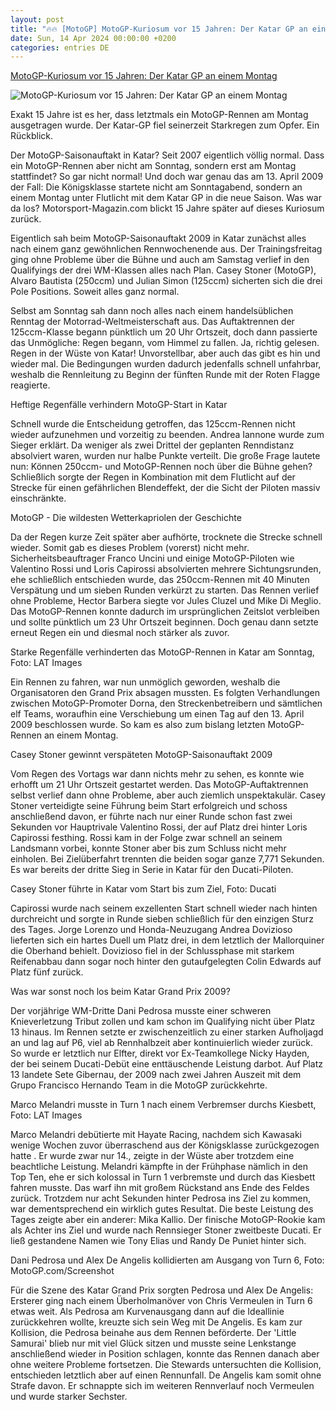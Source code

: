 ```yaml
---
layout: post
title: "🔥🔥 [MotoGP] MotoGP-Kuriosum vor 15 Jahren: Der Katar GP an einem Montag"
date: Sun, 14 Apr 2024 00:00:00 +0200
categories: entries DE
---
```

[MotoGP-Kuriosum vor 15 Jahren: Der Katar GP an einem Montag](https://www.motorsport-magazin.com/motogp/news-286868-motogp-kuriosum-der-katar-gp-an-einem-montag/)

![MotoGP-Kuriosum vor 15 Jahren: Der Katar GP an einem Montag](https://images.motorsport-magazin.com/images/1200/570/q_80/s_fb/1064749.jpg)

Exakt 15 Jahre ist es her, dass letztmals ein MotoGP-Rennen am Montag ausgetragen wurde. Der Katar-GP fiel seinerzeit Starkregen zum Opfer. Ein Rückblick.

Der MotoGP-Saisonauftakt in Katar? Seit 2007 eigentlich völlig normal. Dass ein MotoGP-Rennen aber nicht am Sonntag, sondern erst am Montag stattfindet? So gar nicht normal! Und doch war genau das am 13. April 2009 der Fall: Die Königsklasse startete nicht am Sonntagabend, sondern an einem Montag unter Flutlicht mit dem Katar GP in die neue Saison. Was war da los? Motorsport-Magazin.com blickt 15 Jahre später auf dieses Kuriosum zurück.

Eigentlich sah beim MotoGP-Saisonauftakt 2009 in Katar zunächst alles nach einem ganz gewöhnlichen Rennwochenende aus. Der Trainingsfreitag ging ohne Probleme über die Bühne und auch am Samstag verlief in den Qualifyings der drei WM-Klassen alles nach Plan. Casey Stoner (MotoGP), Alvaro Bautista (250ccm) und Julian Simon (125ccm) sicherten sich die drei Pole Positions. Soweit alles ganz normal.

Selbst am Sonntag sah dann noch alles nach einem handelsüblichen Renntag der Motorrad-Weltmeisterschaft aus. Das Auftaktrennen der 125ccm-Klasse begann pünktlich um 20 Uhr Ortszeit, doch dann passierte das Unmögliche: Regen begann, vom Himmel zu fallen. Ja, richtig gelesen. Regen in der Wüste von Katar! Unvorstellbar, aber auch das gibt es hin und wieder mal. Die Bedingungen wurden dadurch jedenfalls schnell unfahrbar, weshalb die Rennleitung zu Beginn der fünften Runde mit der Roten Flagge reagierte.

Heftige Regenfälle verhindern MotoGP-Start in Katar

Schnell wurde die Entscheidung getroffen, das 125ccm-Rennen nicht wieder aufzunehmen und vorzeitig zu beenden. Andrea Iannone wurde zum Sieger erklärt. Da weniger als zwei Drittel der geplanten Renndistanz absolviert waren, wurden nur halbe Punkte verteilt. Die große Frage lautete nun: Können 250ccm- und MotoGP-Rennen noch über die Bühne gehen? Schließlich sorgte der Regen in Kombination mit dem Flutlicht auf der Strecke für einen gefährlichen Blendeffekt, der die Sicht der Piloten massiv einschränkte.

MotoGP - Die wildesten Wetterkapriolen der Geschichte

Da der Regen kurze Zeit später aber aufhörte, trocknete die Strecke schnell wieder. Somit gab es dieses Problem (vorerst) nicht mehr. Sicherheitsbeauftrager Franco Uncini und einige MotoGP-Piloten wie Valentino Rossi und Loris Capirossi absolvierten mehrere Sichtungsrunden, ehe schließlich entschieden wurde, das 250ccm-Rennen mit 40 Minuten Verspätung und um sieben Runden verkürzt zu starten. Das Rennen verlief ohne Probleme, Hector Barbera siegte vor Jules Cluzel und Mike Di Meglio. Das MotoGP-Rennen konnte dadurch im ursprünglichen Zeitslot verbleiben und sollte pünktlich um 23 Uhr Ortszeit beginnen. Doch genau dann setzte erneut Regen ein und diesmal noch stärker als zuvor.

Starke Regenfälle verhinderten das MotoGP-Rennen in Katar am Sonntag, Foto: LAT Images

Ein Rennen zu fahren, war nun unmöglich geworden, weshalb die Organisatoren den Grand Prix absagen mussten. Es folgten Verhandlungen zwischen MotoGP-Promoter Dorna, den Streckenbetreibern und sämtlichen elf Teams, woraufhin eine Verschiebung um einen Tag auf den 13. April 2009 beschlossen wurde. So kam es also zum bislang letzten MotoGP-Rennen an einem Montag.

Casey Stoner gewinnt verspäteten MotoGP-Saisonauftakt 2009

Vom Regen des Vortags war dann nichts mehr zu sehen, es konnte wie erhofft um 21 Uhr Ortszeit gestartet werden. Das MotoGP-Auftaktrennen selbst verlief dann ohne Probleme, aber auch ziemlich unspektakulär. Casey Stoner verteidigte seine Führung beim Start erfolgreich und schoss anschließend davon, er führte nach nur einer Runde schon fast zwei Sekunden vor Hauptrivale Valentino Rossi, der auf Platz drei hinter Loris Capirossi festhing. Rossi kam in der Folge zwar schnell an seinem Landsmann vorbei, konnte Stoner aber bis zum Schluss nicht mehr einholen. Bei Zielüberfahrt trennten die beiden sogar ganze 7,771 Sekunden. Es war bereits der dritte Sieg in Serie in Katar für den Ducati-Piloten.

Casey Stoner führte in Katar vom Start bis zum Ziel, Foto: Ducati

Capirossi wurde nach seinem exzellenten Start schnell wieder nach hinten durchreicht und sorgte in Runde sieben schließlich für den einzigen Sturz des Tages. Jorge Lorenzo und Honda-Neuzugang Andrea Dovizioso lieferten sich ein hartes Duell um Platz drei, in dem letztlich der Mallorquiner die Oberhand behielt. Dovizioso fiel in der Schlussphase mit starkem Reifenabbau dann sogar noch hinter den gutaufgelegten Colin Edwards auf Platz fünf zurück.

Was war sonst noch los beim Katar Grand Prix 2009?

Der vorjährige WM-Dritte Dani Pedrosa musste einer schweren Knieverletzung Tribut zollen und kam schon im Qualifying nicht über Platz 13 hinaus. Im Rennen setzte er zwischenzeitlich zu einer starken Aufholjagd an und lag auf P6, viel ab Rennhalbzeit aber kontinuierlich wieder zurück. So wurde er letztlich nur Elfter, direkt vor Ex-Teamkollege Nicky Hayden, der bei seinem Ducati-Debüt eine enttäuschende Leistung darbot. Auf Platz 13 landete Sete Gibernau, der 2009 nach zwei Jahren Auszeit mit dem Grupo Francisco Hernando Team in die MotoGP zurückkehrte.

Marco Melandri musste in Turn 1 nach einem Verbremser durchs Kiesbett, Foto: LAT Images

Marco Melandri debütierte mit Hayate Racing, nachdem sich Kawasaki wenige Wochen zuvor überraschend aus der Königsklasse zurückgezogen hatte . Er wurde zwar nur 14., zeigte in der Wüste aber trotzdem eine beachtliche Leistung. Melandri kämpfte in der Frühphase nämlich in den Top Ten, ehe er sich kolossal in Turn 1 verbremste und durch das Kiesbett fahren musste. Das warf ihn mit großem Rückstand ans Ende des Feldes zurück. Trotzdem nur acht Sekunden hinter Pedrosa ins Ziel zu kommen, war dementsprechend ein wirklich gutes Resultat. Die beste Leistung des Tages zeigte aber ein anderer: Mika Kallio. Der finische MotoGP-Rookie kam als Achter ins Ziel und wurde nach Rennsieger Stoner zweitbeste Ducati. Er ließ gestandene Namen wie Tony Elias und Randy De Puniet hinter sich.

Dani Pedrosa und Alex De Angelis kollidierten am Ausgang von Turn 6, Foto: MotoGP.com/Screenshot

Für die Szene des Katar Grand Prix sorgten Pedrosa und Alex De Angelis: Ersterer ging nach einem Überholmanöver von Chris Vermeulen in Turn 6 etwas weit. Als Pedrosa am Kurvenausgang dann auf die Ideallinie zurückkehren wollte, kreuzte sich sein Weg mit De Angelis. Es kam zur Kollision, die Pedrosa beinahe aus dem Rennen beförderte. Der 'Little Samurai' blieb nur mit viel Glück sitzen und musste seine Lenkstange anschließend wieder in Position schlagen, konnte das Rennen danach aber ohne weitere Probleme fortsetzen. Die Stewards untersuchten die Kollision, entschieden letztlich aber auf einen Rennunfall. De Angelis kam somit ohne Strafe davon. Er schnappte sich im weiteren Rennverlauf noch Vermeulen und wurde starker Sechster.

